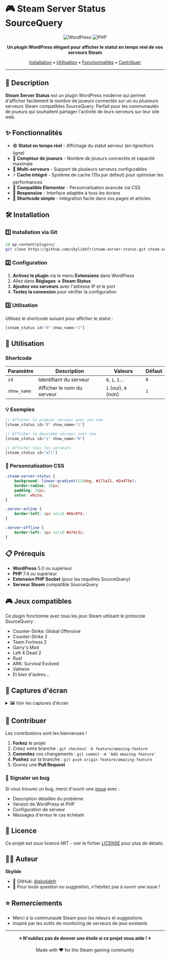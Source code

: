 # 🎮 Steam Server Status SourceQuery

<div align="center">

![WordPress](https://img.shields.io/badge/WordPress-5.0+-21759B?style=for-the-badge&logo=wordpress&logoColor=white)
![PHP](https://img.shields.io/badge/PHP-7.4+-777BB4?style=for-the-badge&logo=php&logoColor=white)

**Un plugin WordPress élégant pour afficher le statut en temps réel de vos serveurs Steam**

[Installation](#-installation) • [Utilisation](#-utilisation) • [Fonctionnalités](#-fonctionnalités) • [Contribuer](#-contribuer)

</div>

---

## 📖 Description

**Steam Server Status** est un plugin WordPress moderne qui permet d'afficher facilement le nombre de joueurs connectés sur un ou plusieurs serveurs Steam compatibles SourceQuery. Parfait pour les communautés de joueurs qui souhaitent partager l'activité de leurs serveurs sur leur site web.

## ✨ Fonctionnalités

- 🟢 **Statut en temps réel** - Affichage du statut serveur (en ligne/hors ligne)
- 👥 **Compteur de joueurs** - Nombre de joueurs connectés et capacité maximale
- 🔧 **Multi-serveurs** - Support de plusieurs serveurs configurables
- ⚡ **Cache intégré** - Système de cache (15s par défaut) pour optimiser les performances
- 🎨 **Compatible Elementor** - Personnalisation avancée via CSS
- 📱 **Responsive** - Interface adaptée à tous les écrans
- 🚀 **Shortcode simple** - Intégration facile dans vos pages et articles

## 🛠️ Installation

### 1️⃣ Installation via Git

```bash
cd wp-content/plugins/
git clone https://github.com/skylidefr/steam-server-status.git steam-server-status
```

### 2️⃣ Configuration

1. **Activez le plugin** via le menu **Extensions** dans WordPress
2. Allez dans **Réglages → Steam Status** 
3. **Ajoutez vos serveurs** avec l'adresse IP et le port
4. **Testez la connexion** pour vérifier la configuration

### 3️⃣ Utilisation

Utilisez le shortcode suivant pour afficher le statut :

```php
[steam_status id="0" show_name="1"]
```

## 🎯 Utilisation

### Shortcode

| Paramètre | Description | Valeurs | Défaut |
|-----------|-------------|---------|---------|
| `id` | Identifiant du serveur | `0`, `1`, `2`... | `0` |
| `show_name` | Afficher le nom du serveur | `1` (oui), `0` (non) | `1` |

### 💡 Exemples

```php
// Afficher le premier serveur avec son nom
[steam_status id="0" show_name="1"]

// Afficher le deuxième serveur sans nom
[steam_status id="1" show_name="0"]

// Afficher tous les serveurs
[steam_status id="all"]
```

### 🎨 Personnalisation CSS

```css
.steam-server-status {
    background: linear-gradient(135deg, #171a21, #2a475e);
    border-radius: 10px;
    padding: 20px;
    color: white;
}

.server-online {
    border-left: 4px solid #66c0f4;
}

.server-offline {
    border-left: 4px solid #e74c3c;
}
```

## 📋 Prérequis

- **WordPress** 5.0 ou supérieur
- **PHP** 7.4 ou supérieur  
- **Extension PHP Socket** (pour les requêtes SourceQuery)
- **Serveur Steam** compatible SourceQuery

## 🎮 Jeux compatibles

Ce plugin fonctionne avec tous les jeux Steam utilisant le protocole SourceQuery :

- Counter-Strike: Global Offensive
- Counter-Strike 2
- Team Fortress 2
- Garry's Mod
- Left 4 Dead 2
- Rust
- ARK: Survival Evolved
- Valheim
- Et bien d'autres...

## 📸 Captures d'écran

<details>
<summary>🖼️ Voir les captures d'écran</summary>

### Interface d'administration
![Admin Panel](screenshots/admin-panel.png)

### Affichage front-end
![Frontend Display](screenshots/frontend.png)

### Widget Elementor
![Elementor Widget](screenshots/elementor.png)

</details>

## 🤝 Contribuer

Les contributions sont les bienvenues ! 

1. **Forkez** le projet
2. Créez votre branche : `git checkout -b feature/amazing-feature`
3. **Commitez** vos changements : `git commit -m 'Add amazing feature'`
4. **Pushez** sur la branche : `git push origin feature/amazing-feature`
5. Ouvrez une **Pull Request**

### 🐛 Signaler un bug

Si vous trouvez un bug, merci d'ouvrir une [issue](../../issues) avec :
- Description détaillée du problème
- Version de WordPress et PHP
- Configuration de serveur
- Messages d'erreur le cas échéant

## 📄 Licence

Ce projet est sous licence MIT - voir le fichier [LICENSE](LICENSE) pour plus de détails.

## 👨‍💻 Auteur

**Skylide** 
- 🐙 GitHub: [@skylidefr](https://github.com/skylidefr)
- 💬 Pour toute question ou suggestion, n'hésitez pas à ouvrir une issue !

## ⭐ Remerciements

- Merci à la communauté Steam pour les retours et suggestions
- Inspiré par les outils de monitoring de serveurs de jeux existants

---

<div align="center">

**⭐ N'oubliez pas de donner une étoile si ce projet vous aide ! ⭐**

Made with ❤️ for the Steam gaming community

</div>
